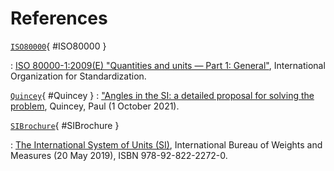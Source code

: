 # References

[`ISO80000`](#ISO80000){ #ISO80000 }

:   [ISO 80000-1:2009(E) "Quantities and units — Part 1: General"](https://www.iso.org/standard/30669.html),
    International Organization for Standardization.

[`Quincey`](#Quincey){ #Quincey }
:   ["Angles in the SI: a detailed proposal for solving the problem](https://arxiv.org/pdf/2108.05704.pdf),
    Quincey, Paul (1 October 2021).

[`SIBrochure`](#SIBrochure){ #SIBrochure }

:   [The International System of Units (SI)](https://www.bipm.org/documents/20126/41483022/SI-Brochure-9-EN.pdf),
    International Bureau of Weights and Measures (20 May 2019), ISBN 978-92-822-2272-0.
